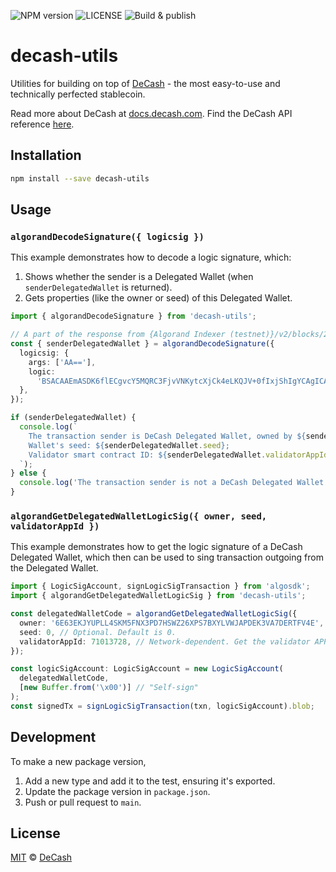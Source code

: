 ![NPM version](https://img.shields.io/npm/v/decash-utils)
![LICENSE](https://img.shields.io/npm/l/decash-utils)
![Build & publish](https://github.com/DeCash-Official/decash-utils/actions/workflows/build-and-push.yaml/badge.svg)

# decash-utils

Utilities for building on top of [DeCash](https://decash.com) - the most easy-to-use and technically
perfected stablecoin.

Read more about DeCash at [docs.decash.com](https://docs.decash.com). Find the DeCash API reference
[here](http://docs.decash.com/docs/api/overview).

## Installation

```sh
npm install --save decash-utils
```

## Usage

### `algorandDecodeSignature({ logicsig })`

This example demonstrates how to decode a logic signature, which:

1. Shows whether the sender is a Delegated Wallet (when `senderDelegatedWallet` is returned).
2. Gets properties (like the owner or seed) of this Delegated Wallet.

```typescript
import { algorandDecodeSignature } from 'decash-utils';

// A part of the response from {Algorand Indexer (testnet)}/v2/blocks/21198914
const { senderDelegatedWallet } = algorandDecodeSignature({
  logicsig: {
    args: ['AA=='],
    logic:
      'BSACAAEmASDK6flECgvcY5MQRC3FjvVNKytcXjCk4eLKQJV+0fIxjShIgYCAgICAgICAAEgxIDIDEkQtFyMSQACHLRciEkAAeAAiNQA0ADIEDEEAfjQAOBCBBhJAAA8iQAAJNAAjCDUAQv/hI0M0ADgYgeCq7qGAgICAABJAAAQiQv/cNAA4GzEWDUAABCJC/840ADEWwhoiI1I0AUAAG4ABThJAAAQiQv+1NAA0AMIaIiNSgAF2EkL/pYABWUL/4ogAEDUBQv+BLjEXKAQ1AUL/dwAiNQA0ADIEDEEAFDQAOAAoEkAACTQAIwg1AEL/5iOJIok=',
  },
});

if (senderDelegatedWallet) {
  console.log(`
    The transaction sender is DeCash Delegated Wallet, owned by ${senderDelegatedWallet.owner};
    Wallet's seed: ${senderDelegatedWallet.seed};
    Validator smart contract ID: ${senderDelegatedWallet.validatorAppId}.
  `);
} else {
  console.log('The transaction sender is not a DeCash Delegated Wallet.');
}
```

### `algorandGetDelegatedWalletLogicSig({ owner, seed, validatorAppId })`

This example demonstrates how to get the logic signature of a DeCash Delegated Wallet,
which then can be used to sing transaction outgoing from the Delegated Wallet.

```typescript
import { LogicSigAccount, signLogicSigTransaction } from 'algosdk';
import { algorandGetDelegatedWalletLogicSig } from 'decash-utils';

const delegatedWalletCode = algorandGetDelegatedWalletLogicSig({
  owner: '6E63EKJYUPLL4SKM5FNX3PD7HSWZ26XPS7BXYLVWJAPDEK3VA7DERTFV4E', // The owner of the delegated wallet.
  seed: 0, // Optional. Default is 0.
  validatorAppId: 71013728, // Network-dependent. Get the validator APP ID from https://docs.decash.com/docs/concepts/delegated-wallets#verifier
});

const logicSigAccount: LogicSigAccount = new LogicSigAccount(
  delegatedWalletCode,
  [new Buffer.from('\x00')] // "Self-sign"
);
const signedTx = signLogicSigTransaction(txn, logicSigAccount).blob;
```

## Development

To make a new package version,

1. Add a new type and add it to the test, ensuring it's exported.
2. Update the package version in `package.json`.
3. Push or pull request to `main`.

## License

[MIT](LICENSE) © [DeCash](https://decash.com)
